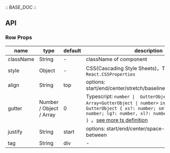 :: BASE_DOC ::

## API

### Row Props

name | type | default | description | required
-- | -- | -- | -- | --
className | String | - | className of component | N
style | Object | - | CSS(Cascading Style Sheets)，Typescript: `React.CSSProperties` | N
align | String | top | options: start/end/center/stretch/baseline/top/middle/bottom | N
gutter | Number / Object / Array | 0 | Typescript: `number \|  GutterObject \| Array<GutterObject \| number>` `interface GutterObject { xs?: number; sm?: number; md?: number; lg?: number, xl?: number; xxl?: number; } `。[see more ts definition](https://github.com/Tencent/tdesign-react/blob/develop/packages/components/row/type.ts) | N
justify | String | start | options: start/end/center/space-around/space-between | N
tag | String | div | \- | N
